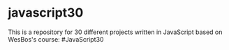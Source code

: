 # javascript30
This is a repository for 30 different projects written in JavaScript based on WesBos's course: #JavaScript30
